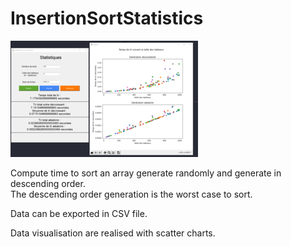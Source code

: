 # InsertionSortStatistics

![Alt text](demo.PNG?raw=true "Demo")  

Compute time to sort an array generate randomly and generate in descending order.<br/>
The descending order generation is the worst case to sort.<br/>

Data can be exported in CSV file.<br/>

Data visualisation are realised with scatter charts.<br/>